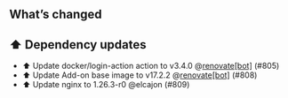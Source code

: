 ## What’s changed
## ⬆️ Dependency updates

- ⬆️ Update docker/login-action action to v3.4.0 @[renovate[bot]](https://github.com/apps/renovate) (#805)
- ⬆️ Update Add-on base image to v17.2.2 @[renovate[bot]](https://github.com/apps/renovate) (#808)
- ⬆️ Update nginx to 1.26.3-r0 @elcajon (#809)
